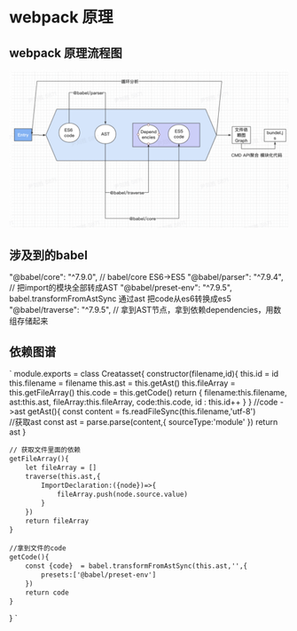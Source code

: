 # webpack 原理
## webpack 原理流程图
![流程图](https://github.com/tomyfrieng/mini-webpack/blob/master/src/images/lctu.png)

## 涉及到的babel

"@babel/core": "^7.9.0",   // babel/core  ES6->ES5
"@babel/parser": "^7.9.4", //  把import的模块全部转成AST
"@babel/preset-env": "^7.9.5",   babel.transformFromAstSync 通过ast 把code从es6转换成es5
"@babel/traverse": "^7.9.5", // 拿到AST节点，拿到依赖dependencies，用数组存储起来

## 依赖图谱
 `
    module.exports = class Creatasset{
    constructor(filename,id){
        this.id =  id
        this.filename = filename
        this.ast = this.getAst()
        this.fileArray = this.getFileArray()
        this.code = this.getCode()
        return  {
            filename:this.filename,
            ast:this.ast,
            fileArray:this.fileArray,
            code:this.code,
            id : this.id++
        }
    }
    //code ->ast
    getAst(){
        const content = fs.readFileSync(this.filename,'utf-8')   
        //获取ast
        const ast = parse.parse(content,{
            sourceType:'module'
        })
        return ast
    }

    // 获取文件里面的依赖
    getFileArray(){
        let fileArray = []
        traverse(this.ast,{
            ImportDeclaration:({node})=>{
                fileArray.push(node.source.value)
            }
        })
        return fileArray
    }

    //拿到文件的code
    getCode(){ 
        const {code}  = babel.transformFromAstSync(this.ast,'',{
            presets:['@babel/preset-env']
        })
        return code
    }
}
`
